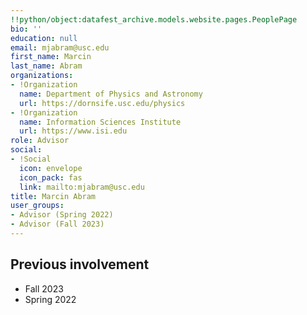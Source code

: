 ```yaml
---
!!python/object:datafest_archive.models.website.pages.PeoplePage
bio: ''
education: null
email: mjabram@usc.edu
first_name: Marcin
last_name: Abram
organizations:
- !Organization
  name: Department of Physics and Astronomy
  url: https://dornsife.usc.edu/physics
- !Organization
  name: Information Sciences Institute
  url: https://www.isi.edu
role: Advisor
social:
- !Social
  icon: envelope
  icon_pack: fas
  link: mailto:mjabram@usc.edu
title: Marcin Abram
user_groups:
- Advisor (Spring 2022)
- Advisor (Fall 2023)
---
```


## Previous involvement

* Fall 2023
* Spring 2022
